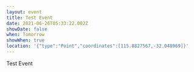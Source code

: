 ```yaml
---
layout: event
title: Test Event
date: 2021-06-26T05:33:22.002Z
showDate: false
when: Tomorrow
showWhen: true
location: '{"type":"Point","coordinates":[115.8827567,-32.048969]}'
---
```


Test Event
